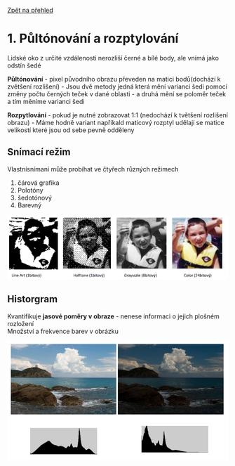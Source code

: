 [Zpět na přehled](../README.md)

# 1. Půltónování a rozptylování
Lidské oko z určité vzdálenosti nerozliší černé a bílé body, ale vnímá jako odstín šedé

**Půltónování** - pixel původního obrazu převeden na matici bodů(dochází k zvětšení rozlišení) - Jsou dvě metody jedná která mění varianci šedi pomocí změny počtu černých teček v dané oblasti - a druhá mění se poloměr teček a tím měníme varianci šedi

**Rozpytlování** - pokud je nutné zobrazovat 1:1 (nedochází k tvětšení rozlišení obrazu) - Máme hodně variant napříkald maticový rozptyl udělají se matice velikostí které jsou od sebe pevně odděleny

## Snímací režim
Vlastnísnímaní může probíhat ve čtyřech různých režimech  
1. čárová grafika
2. Polotóny
3. šedotónový
4. Barevný

![snimaci rezim](../imgs/snimaci_rezim.PNG)

## Historgram
Kvantifikuje  **jasové poměry v obraze** - nenese informaci o jejich plošném rozložení  
Množství a frekvence barev v obrázku

![snimaci rezim](../imgs/histogram.PNG)